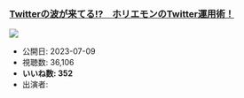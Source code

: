 ### [Twitterの波が来てる!?　ホリエモンのTwitter運用術！](https://www.youtube.com/watch?v=FTD4BGVEelw)
[![](https://img.youtube.com/vi/FTD4BGVEelw/sddefault.jpg)](https://www.youtube.com/watch?v=FTD4BGVEelw)
-   公開日: 2023-07-09
-   視聴数: 36,106
-   **いいね数: 352**
-   出演者: 
